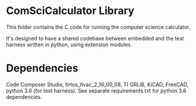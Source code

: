 # ComSciCalculator Library
This folder contains the C code for running the computer science calculator. 

It's designed to have a shared codebase between embedded and the test harness written in python, using extension modules. 


# Dependencies
Code Composer Studio, tirtos_tivac_2_16_00_08, TI GRLIB, KiCAD, FreeCAD, python 3.6 (for test harness). 
See separate requirements.txt for python 3.6 dependencies. 